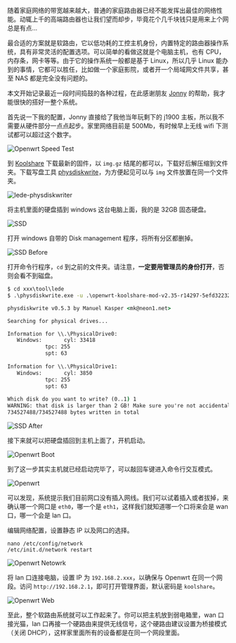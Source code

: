 随着家庭网络的带宽越来越大，普通的家庭路由器已经不能发挥出最佳的网络性能。动辄上千的高端路由器也让我们望而却步，毕竟花个几千块钱只是用来上个网总是有点…

最合适的方案就是软路由，它以低功耗的工控主机身份，内置特定的路由器操作系统，具有非常灵活的配置选项。可以简单的看做这就是个电脑主机，也有 CPU，内存条，网卡等等。由于它的操作系统一般都是基于 Linux，所以几乎 Linux 能办到的事情，它都可以胜任，比如做一个家庭影院，或者开一个局域网文件共享，甚至 NAS 都是完全没有问题的。

本文开始记录最近一段时间捣鼓的各种过程，在此感谢朋友 [Jonny](https://www.iblogs.site/) 的帮助，我才能很快的搭好一整个系统。

首先说一下我的配置，Jonny 直接给了我他当年玩剩下的 j1900 主板，所以我不需要从硬件部分一点点起步。家里网络目前是 500Mb，有时候早上无线 wifi 下测试都可以超过这个数字。

![Openwrt Speed Test](../file/2020/07/speedtest.png "Openwrt Speed Test")

到 [Koolshare](https://firmware.koolshare.cn/LEDE_X64_fw867/%E8%99%9A%E6%8B%9F%E6%9C%BA%E8%BD%AC%E7%9B%98%E6%88%96PE%E4%B8%8B%E5%86%99%E7%9B%98%E4%B8%93%E7%94%A8/) 下载最新的固件，以 `img.gz` 结尾的都可以，下载好后解压缩到文件夹。下载写盘工具 [physdiskwrite](https://m0n0.ch/wall/physdiskwrite.php)，为方便起见可以与 `img` 文件放置在同一个文件夹。

![lede-physdiskwriter](../file/2020/07/lede-physdiskwriter.png "physicalwriter")

将主机里面的硬盘插到 windows 这台电脑上面，我的是 32GB 固态硬盘。

![SSD](../file/2020/07/openwrt-ssd.jpeg "SSD")

打开 windows 自带的 Disk management 程序，将所有分区都删掉。

![SSD Before](../file/2020/07/ssd-before.png "SSD before")

打开命令行程序，`cd` 到之前的文件夹。请注意，**一定要用管理员的身份打开**，否则会看不到磁盘。

```cmd
$ cd xxx\tool\lede
$ .\physdiskwrite.exe -u .\openwrt-koolshare-mod-v2.35-r14297-5efd32232b-x86-64-generic-squashfs-combined.img

physdiskwrite v0.5.3 by Manuel Kasper <mk@neon1.net>

Searching for physical drives...

Information for \\.\PhysicalDrive0:
   Windows:       cyl: 33418  
            tpc: 255                  
            spt: 63
            
Information for \\.\PhysicalDrive1:
   Windows:       cyl: 3850
            tpc: 255                  
            spt: 63
            
Which disk do you want to write? (0..1) 1
WARNING: that disk is larger than 2 GB! Make sure you're not accidentallyoverwriting your primary hard disk! Proceeding on your own risk...About to overwrite the contents of disk 1 with new data. Proceed? (y/n) y
734527488/734527488 bytes written in total

```
![SSD After](../file/2020/07/ssd-after.png "SSD after")

接下来就可以把硬盘插回到主机上面了，开机启动。

![Openwrt Boot](../file/2020/07/openwrt-boot-1.jpeg "boot")

到了这一步其实主机就已经启动完毕了，可以敲回车键进入命令行交互模式。

![Openwrt](../file/2020/07/openwrt-shell.jpeg "openwrt")

可以发现，系统提示我们目前网口没有插入网线。我们可以试着插入或者拔掉，来确认哪一个网口是 `eth0`，哪一个是 `eth1`，这样我们就知道哪一个口将来会是 wan 口，哪一个会是 lan 口。

编辑网络配置，设置静态 IP 以及网口的选择。

```shell
nano /etc/config/network
/etc/init.d/network restart
```

![Openwrt Netowrk](../file/2020/07/openwrt-network.png "network")

将 lan 口连接电脑，设置 IP 为 `192.168.2.xxx`，以确保与 Openwrt 在同一个网段。访问 `http://192.168.2.1`，即可打开管理界面，默认密码是 `koolshare`。

![Openwrt Web](../file/2020/07/openwrt-web.png "portal")

至此，整个软路由系统就可以工作起来了。你可以把主机放到弱电箱里，wan 口接光猫，lan 口再接一个硬路由来提供无线信号，这个硬路由建议设置为桥接模式（关闭 DHCP），这样家里面所有的设备都是在同一个网段里面。